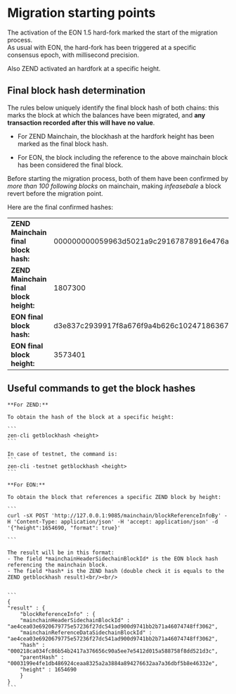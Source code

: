 # Migration starting points

The activation of the EON 1.5 hard-fork marked the start of the migration process.<br/>
As usual with EON, the hard-fork has been triggered at a specific consensus epoch, with millisecond precision.<br/>

Also ZEND activated an hardfork at a specific height.<br/>


## Final block hash determination

The rules below uniquely identify the final block hash of both  chains: this marks the block at which the balances have been migrated, and <b>any transaction recorded after this will have no value</b>.

- For ZEND Mainchain, the blockhash at the hardfork height has been marked as the final block hash.

- For EON, the block including the reference to the above mainchain block  has been considered the final block. <br/>

Before starting the migration process, both of them have been confirmed by *more than 100 following blocks* on mainchain, making *infeasebale* a block revert before the migration point.

Here are the final confirmed hashes:

|     |  |
| -------- | ------- |
| **ZEND Mainchain final block hash:**  | 000000000059963d5021a9c29167878916e476a249ca988dd828bac4a8a3351a  |
| **ZEND Mainchain final block height:**  | 1807300   |
| **EON final block hash:** | d3e837c2939917f8a676f9a4b626c1024718636740732db05fc6de811a8e32aa |
| **EON final block height:** | 3573401 |


## Useful commands to get the block hashes

    **For ZEND:**

    To obtain the hash of the block at a specific height:

    ```
    zen-cli getblockhash <height>
    ```

    In case of testnet, the command is:
    ```
    zen-cli -testnet getblockhash <height>
    ```

    **For EON:**

    To obtain the block that references a specific ZEND block by height:

    ```
    curl -sX POST 'http://127.0.0.1:9085/mainchain/blockReferenceInfoBy' -H 'Content-Type: application/json' -H 'accept: application/json' -d '{"height":1654690, "format": true}'

    ```

    The result will be in this format:
    - The field *mainchainHeaderSidechainBlockId* is the EON block hash referencing the mainchain block.
    - The field *hash* is the ZEND hash (double check it is equals to the ZEND getblockhash result)<br/><br/>


    ```
    {
    "result" : {
        "blockReferenceInfo" : {
        "mainchainHeaderSidechainBlockId" : "ae4cea03e6920679775e57236f27dc541ad900d9741bb2b71a46074748ff3062",
        "mainchainReferenceDataSidechainBlockId" : "ae4cea03e6920679775e57236f27dc541ad900d9741bb2b71a46074748ff3062",
        "hash" : "000218ca034fc86b54b2417a376656c90a5ee7e5412d015a588758f8dd521d3c",
        "parentHash" : "0003199e4fe1db486924ceaa8325a2a3884a894276632aa7a36dbf5b8e46332e",
        "height" : 1654690
        }
    }
    ```


